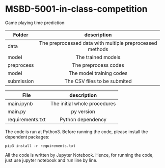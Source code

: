 # MSBD-5001-in-class-competition

Game playing time prediction



| Folder        | description |
| ------------- |:-------------:| 
| data    | The preprocessed data with multiple preprocessed methods | 
| model     | The trained models     |  
| preprocess | The preprocess codes   | 
| model     | The model training codes      |  
| submission | The CSV files to be submited  | 

| File        | description |
| ------------- |:-------------:| 
| main.ipynb    | The initial whole procedures | 
| main.py     | py version     |  
| requirements.txt    | Python dependency     |  

The code is run at Python3.
Before running the code, please install the dependent packages:

```
pip3 install -r requirements.txt 
```

All the code is written by Jupyter Notebook. Hence, for running the code, just use jupyter notebook and run line by line.
